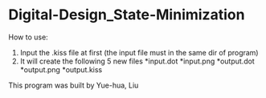 # Digital-Design_State-Minimization

How to use:
1. Input the .kiss file at first (the input file must in the same dir of program)
2. It will create the following 5 new files
	*input.dot
	*input.png
	*output.dot
	*output.png
	*output.kiss
  
This program was built by Yue-hua, Liu
